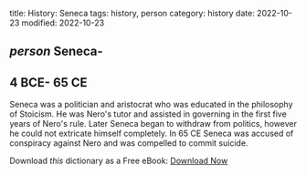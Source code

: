 title: History: Seneca
tags: history, person
category: history
date: 2022-10-23
modified: 2022-10-23

## _person_  Seneca-
  4 BCE-
65 CE
-
Seneca was a politician and
aristocrat who was educated in the philosophy of Stoicism.  He was
Nero's tutor and assisted in governing in the first five years of
Nero's rule.  Later Seneca began to withdraw from politics, however he
could not extricate himself completely.  In   65 CE
 Seneca was
accused of conspiracy against   Nero
 and was compelled to commit
suicide.


Download *this* dictionary as a Free eBook: [Download Now]({static}static/CairnsHistoryDictionary.pdf)

